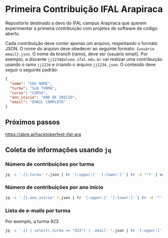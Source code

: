 # Primeira Contribuição IFAL Arapiraca

Repositório destinado a devs do IFAL campus Arapiraca que querem experimentar a primeira contribuição com projetos de software de código aberto.

Cada contribuição deve conter apenas um arquivo, respeitando o formato JSON. O nome do arquivo deve obedecer ao seguinte formato: `{usuário email}.json`. O nome da branch (ramo), deve ser {usuário email}. Por exemplo, a discente `jj1234@aluno.ifal.edu.br` vai realizar uma contribuição usando o ramo `jj1234` e criando o arquivo `jj1234.json`. O conteúdo deve seguir o seguinte padrão:

```json
{
  "nome": "SEU NOME",
  "turma": "SUA TURMA",
  "curso": "CURSO",
  "ano_inicio": "ANO DE INICIO",
  "email": "EMAIL COMPLETO"
}
```

## Próximos passos

https://abre.ai/hacktoberfest-ifal-ara

## Coleta de informações usando `jq`

### Número de contribuições por turma

```sh
jq -s '.[].turma' *.json | tr '[:upper:]' '[:lower:]' | tr -d '°º' | sort | uniq -ic
```

### Número de contribuições por ano início

```sh
jq -s '.[].ano_inicio' *.json | tr '[:upper:]' '[:lower:]' | tr -d '°' | sort | uniq -ic
```
### Lista de e-mails por turma

Por exemplo, a turma 923
```sh
jq -s '.[] | select(.turma == "923") | .email' *.json | tr '[:upper:]' '[:lower:]' | sort
```
